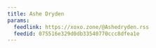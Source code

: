 ```yaml
---
title: Ashe Dryden
params:
  feedlink: https://xoxo.zone/@Ashedryden.rss
  feedid: 075516e329d0db33540770ccc8dfea1e
---
```

